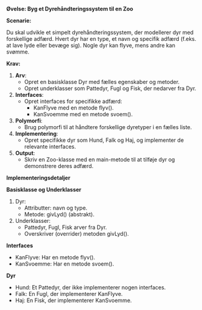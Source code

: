 **Øvelse: Byg et Dyrehåndteringssystem til en Zoo**

**Scenarie:**

Du skal udvikle et simpelt dyrehåndteringssystem, der modellerer dyr med forskellige adfærd. Hvert dyr har en type, et navn og specifik adfærd (f.eks. at lave lyde eller bevæge sig). Nogle dyr kan flyve, mens andre kan svømme.

**Krav:**

1. **Arv**:
	* Opret en basisklasse Dyr med fælles egenskaber og metoder.
	* Opret underklasser som Pattedyr, Fugl og Fisk, der nedarver fra Dyr.
2. **Interfaces**:
	* Opret interfaces for specifikke adfærd:
		+ KanFlyve med en metode flyv().
		+ KanSvoemme med en metode svoem().
3. **Polymorfi**:
	* Brug polymorfi til at håndtere forskellige dyretyper i en fælles liste.
4. **Implementering**:
	* Opret specifikke dyr som Hund, Falk og Haj, og implementer de relevante interfaces.
5. **Output**:
	* Skriv en Zoo\-klasse med en main\-metode til at tilføje dyr og demonstrere deres adfærd.

**Implementeringsdetaljer**

**Basisklasse og Underklasser**

1. Dyr:
	* Attributter: navn og type.
	* Metode: givLyd() (abstrakt).
2. Underklasser:
	* Pattedyr, Fugl, Fisk arver fra Dyr.
	* Overskriver (overrider) metoden givLyd().

**Interfaces**

* KanFlyve: Har en metode flyv().
* KanSvoemme: Har en metode svoem().

**Dyr**

* Hund: Et Pattedyr, der ikke implementerer nogen interfaces.
* Falk: En Fugl, der implementerer KanFlyve.
* Haj: En Fisk, der implementerer KanSvoemme.